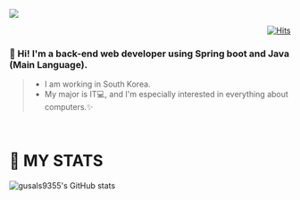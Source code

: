 <a href="mailto:gusals9355@naver.com" target="_black"><img src="https://img.shields.io/badge/gusals9355@naver.com-62B47A?style=flat-square&logo=Naver&logoColor=white"/></a>
<div align=right>
	
  [![Hits](https://hits.seeyoufarm.com/api/count/incr/badge.svg?url=https%3A%2F%2Fgithub.com%2Fgusals9355)](https://hits.seeyoufarm.com) 

</div>

### 👋 Hi! I'm a <b>back-end web developer</b> using Spring boot and Java (Main Language).
> - I am working in South Korea.<br>
> - My major is IT💻, and I'm especially interested in everything about computers.✨
<br>

# 💪 MY STATS
![gusals9355's GitHub stats](https://github-readme-stats.vercel.app/api?username=gusals9355&theme=tokyonight&show_icons=true)
<!--
**gusals9355/gusals9355** is a ✨ _special_ ✨ repository because its `README.md` (this file) appears on your GitHub profile.

Here are some ideas to get you started:

- 🔭 I’m currently working on ...
- 🌱 I’m currently learning ...
- 👯 I’m looking to collaborate on ...
- 🤔 I’m looking for help with ...
- 💬 Ask me about ...
- 📫 How to reach me: ...
- 😄 Pronouns: ...
- ⚡ Fun fact: ...
-->
